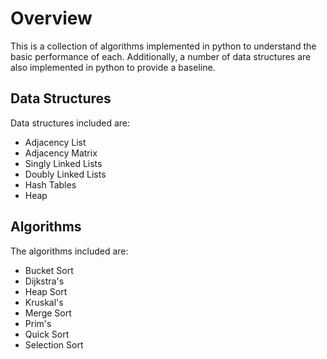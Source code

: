 # Overview

This is a collection of algorithms implemented in python to understand the basic performance of each. Additionally, a number of data structures are also implemented in python to provide a baseline.

## Data Structures

Data structures included are:

- Adjacency List
- Adjacency Matrix
- Singly Linked Lists
- Doubly Linked Lists
- Hash Tables
- Heap

## Algorithms

The algorithms included are:

- Bucket Sort
- Dijkstra's
- Heap Sort
- Kruskal's
- Merge Sort
- Prim's
- Quick Sort
- Selection Sort
